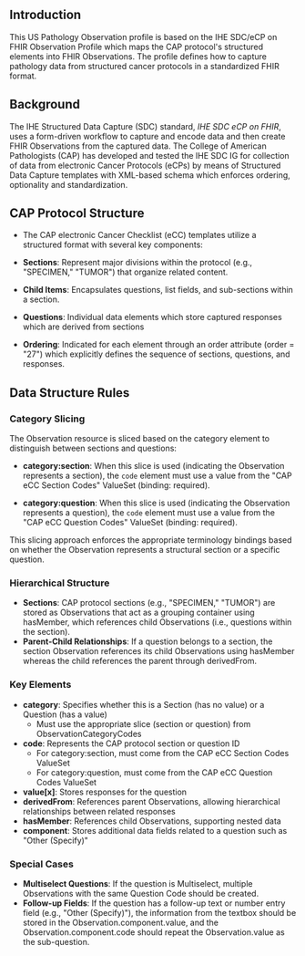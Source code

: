 ## Introduction

This US Pathology Observation profile is based on the IHE SDC/eCP on FHIR Observation Profile which maps the CAP protocol's structured elements into FHIR Observations. The profile defines how to capture pathology data from structured cancer protocols in a standardized FHIR format.

## Background

The IHE Structured Data Capture (SDC) standard, *IHE SDC eCP on FHIR*, uses a form-driven workflow to capture and encode data and then create FHIR Observations from the captured data. The College of American Pathologists (CAP) has developed and tested the IHE SDC IG for collection of data from electronic Cancer Protocols (eCPs) by means of Structured Data Capture templates with XML-based schema which enforces ordering, optionality and standardization.

## CAP Protocol Structure

- The CAP electronic Cancer Checklist (eCC) templates utilize a structured format with several key components:

- **Sections**: Represent major divisions within the protocol (e.g., "SPECIMEN," "TUMOR") that organize related content.
- **Child Items**: Encapsulates questions, list fields, and sub-sections within a section.
- **Questions**: Individual data elements which store captured responses which are derived from sections
- **Ordering**: Indicated for each element through an order attribute (order = "27") which explicitly defines the sequence of sections, questions, and responses.

## Data Structure Rules

### Category Slicing
The Observation resource is sliced based on the category element to distinguish between sections and questions:

- **category:section**: When this slice is used (indicating the Observation represents a section), the `code` element must use a value from the "CAP eCC Section Codes" ValueSet (binding: required).

- **category:question**: When this slice is used (indicating the Observation represents a question), the `code` element must use a value from the "CAP eCC Question Codes" ValueSet (binding: required).

This slicing approach enforces the appropriate terminology bindings based on whether the Observation represents a structural section or a specific question.

### Hierarchical Structure
- **Sections**: CAP protocol sections (e.g., "SPECIMEN," "TUMOR") are stored as Observations that act as a grouping container using hasMember, which references child Observations (i.e., questions within the section).
- **Parent-Child Relationships**: If a question belongs to a section, the section Observation references its child Observations using hasMember whereas the child references the parent through  derivedFrom.

### Key Elements
- **category**: Specifies whether this is a Section (has no value) or a Question (has a value)
  - Must use the appropriate slice (section or question) from ObservationCategoryCodes
- **code**: Represents the CAP protocol section or question ID
  - For category:section, must come from the CAP eCC Section Codes ValueSet
  - For category:question, must come from the CAP eCC Question Codes ValueSet
- **value[x]**: Stores responses for the question
- **derivedFrom**: References parent Observations, allowing hierarchical relationships between related responses
- **hasMember**: References child Observations, supporting nested data
- **component**: Stores additional data fields related to a question such as "Other (Specify)"

### Special Cases
- **Multiselect Questions**: If the question is Multiselect, multiple Observations with the same Question Code should be created.
- **Follow-up Fields**: If the question has a follow-up text or number entry field (e.g., "Other (Specify)"), the information from the textbox should be stored in the Observation.component.value, and the Observation.component.code should repeat the Observation.value as the sub-question.



